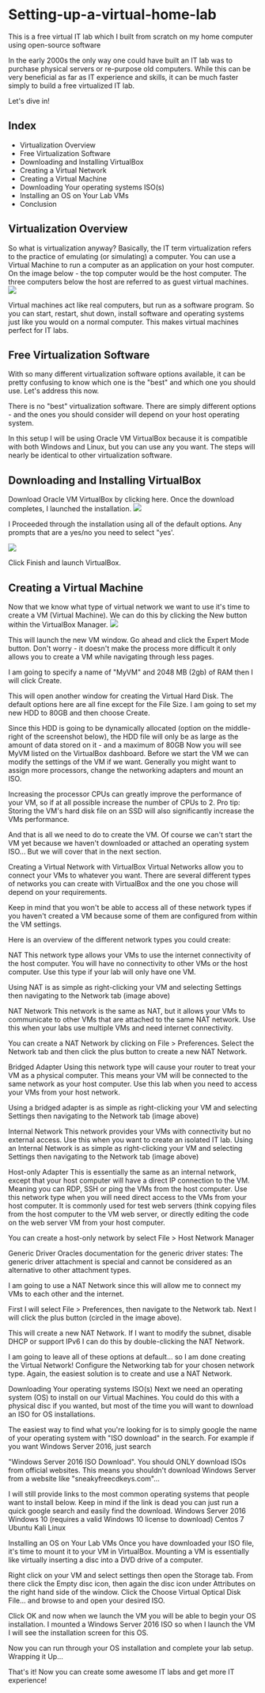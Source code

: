 # Setting-up-a-virtual-home-lab
This is a free virtual IT lab which I built from scratch on my home computer using open-source software
 
In the early 2000s the only way one could have built an IT lab was to purchase physical servers or re-purpose old computers. While this can be very beneficial as far as IT experience and skills, it can be much faster simply to build a free virtualized IT lab.
 
Let's dive in!

<h2>Index</h2>
<ul>
<li>Virtualization Overview</li>
<li>Free Virtualization Software</li>
<li>Downloading and Installing VirtualBox</li>
<li>Creating a Virtual Network</li>
<li>Creating a Virtual Machine</li>
<li>Downloading Your operating systems ISO(s)</li>
<li>Installing an OS on Your Lab VMs</li>
<li>Conclusion</li>
</ul>

<h2>Virtualization Overview</h2>
So what is virtualization anyway? Basically, the IT term virtualization refers to the practice of emulating (or simulating) a computer. You can use a Virtual Machine to run a computer as an application on your host computer.
On the image below - the top computer would be the host computer. The three computers below the host are referred to as guest virtual machines.

<img src = "Folder/virtualization overview.png">


Virtual machines act like real computers, but run as a software program. So you can start, restart, shut down, install software and operating systems just like you would on a normal computer.
This makes virtual machines perfect for IT labs.

<h2>Free Virtualization Software</h2>
With so many different virtualization software options available, it can be pretty confusing to know which one is the "best" and which one you should use. Let's address this now.
 
There is no "best" virtualization software. There are simply different options - and the ones you should consider will depend on your host operating system.
 
In this setup I will be using Oracle VM VirtualBox because it is compatible with both Windows and Linux, but you can use any you want. The steps will nearly be identical to other virtualization software. 

 
<h2>Downloading and Installing VirtualBox</h2>
Download Oracle VM VirtualBox by clicking here. Once the download completes, I launched the installation.

<img src= "Folder/VirtualBox-Install.jpg">

I Proceeded through the installation using all of the default options. Any prompts that are a yes/no you need to select "yes'.


<img src = "Folder/VirtualBox-Complete.jpg">

Click Finish and launch VirtualBox.

<h2>Creating a Virtual Machine</h2>
Now that we know what type of virtual network we want to use it's time to create a VM (Virtual Machine). We can do this by clicking the New button within the VirtualBox Manager.
<img src = "Folder/Welcome Screen.png">

This will launch the new VM window. Go ahead and click the Expert Mode button. Don't worry - it doesn't make the process more difficult it only allows you to create a VM while navigating through less pages.

I am going to specify a name of "MyVM" and 2048 MB (2gb) of RAM then I will click Create.


This will open another window for creating the Virtual Hard Disk. The default options here are all fine except for the File Size. I am going to set my new HDD to 80GB and then choose Create.

Since this HDD is going to be dynamically allocated (option on the middle-right of the screenshot below), the HDD file will only be as large as the amount of data stored on it - and a maximum of 80GB
Now you will see MyVM listed on the VirtualBox dashboard. Before we start the VM we can modify the settings of the VM if we want. Generally you might want to assign more processors, change the networking adapters and mount an ISO.

Increasing the processor CPUs can greatly improve the performance of your VM, so if at all possible increase the number of CPUs to 2.
Pro tip: Storing the VM's hard disk file on an SSD will also significantly increase the VMs performance.

And that is all we need to do to create the VM. Of course we can't start the VM yet because we haven't downloaded or attached an operating system ISO... But we will cover that in the next section.

Creating a Virtual Network with VirtualBox
Virtual Networks allow you to connect your VMs to whatever you want. There are several different types of networks you can create with VirtualBox and the one you chose will depend on your requirements.
 
Keep in mind that you won't be able to access all of these network types if you haven't created a VM because some of them are configured from within the VM settings.
 
Here is an overview of the different network types you could create:


NAT
This network type allows your VMs to use the internet connectivity of the host computer. You will have no connectivity to other VMs or the host computer. Use this type if your lab will only have one VM.
 
Using NAT is as simple as right-clicking your VM and selecting Settings then navigating to the Network tab (image above)

NAT Network
This network is the same as NAT, but it allows your VMs to communicate to other VMs that are attached to the same NAT network. Use this when your labs use multiple VMs and need internet connectivity.
 
You can create a NAT Network by clicking on File > Preferences. Select the Network tab and then click the plus button to create a new NAT Network.


Bridged Adapter
Using this network type will cause your router to treat your VM as a physical computer. This means your VM will be connected to the same network as your host computer. Use this lab when you need to access your VMs from your host network.

Using a bridged adapter is as simple as right-clicking your VM and selecting Settings then navigating to the Network tab (image above)

Internal Network
This network provides your VMs with connectivity but no external access. Use this when you want to create an isolated IT lab.
Using an Internal Network is as simple as right-clicking your VM and selecting Settings then navigating to the Network tab (image above)

Host-only Adapter
This is essentially the same as an internal network, except that your host computer will have a direct IP connection to the VM. Meaning you can RDP, SSH or ping the VMs from the host computer. Use this network type when you will need direct access to the VMs from your host computer. It is commonly used for test web servers (think copying files from the host computer to the VM web server, or directly editing the code on the web server VM from your host computer.
 
You can create a host-only network by select File > Host Network Manager


Generic Driver
Oracles documentation for the generic driver states:
The generic driver attachment is special and cannot be considered as an alternative to other attachment types.

I am going to use a NAT Network since this will allow me to connect my VMs to each other and the internet. 

First I will select File > Preferences, then navigate to the Network tab. Next I will click the plus button (circled in the image above).

This will create a new NAT Network. If I want to modify the subnet, disable DHCP or support IPv6 I can do this by double-clicking the NAT Network.


I am going to leave all of these options at default... so I am done creating the Virtual Network!
Configure the Networking tab for your chosen network type. Again, the easiest solution is to create and use a NAT Network.



Downloading Your operating systems ISO(s)
Next we need an operating system (OS) to install on our Virtual Machines. You could do this with a physical disc if you wanted, but most of the time you will want to download an ISO for OS installations.
 
The easiest way to find what you're looking for is to simply google the name of your operating system with "ISO download" in the search.  For example if you want Windows Server 2016, just search 

"Windows Server 2016 ISO Download".
You should ONLY download ISOs from official websites. This means you shouldn't download Windows Server from a website like "sneakyfreecdkeys.com"...

I will still provide links to the most common operating systems that people want to install below. Keep in mind if the link is dead you can just run a quick google search and easily find the download.
Windows Server 2016
Windows 10 (requires a valid Windows 10 license to download)
Centos 7
Ubuntu
Kali Linux

Installing an OS on Your Lab VMs
Once you have downloaded your ISO file, it's time to mount it to your VM in VirtualBox. Mounting a VM is essentially like virtually inserting a disc into a DVD drive of a computer.
 
Right click on your VM and select settings then open the Storage tab. From there click the Empty disc icon, then again the disc icon under Attributes on the right hand side of the window. Click the Choose Virtual Optical Disk File... and browse to and open your desired ISO.


Click OK and now when we launch the VM you will be able to begin your OS installation.
I mounted a Windows Server 2016 ISO so when I launch the VM I will see the installation screen for this OS.

Now you can run through your OS installation and complete your lab setup.
Wrapping it Up...

That's it! Now you can  create some awesome IT labs and get more IT experience!
